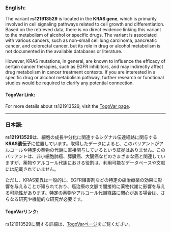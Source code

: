 ### English:
The variant **rs121913529** is located in the **KRAS gene**, which is primarily involved in cell signaling pathways related to cell growth and differentiation. Based on the retrieved data, there is no direct evidence linking this variant to the metabolism of alcohol or specific drugs. The variant is associated with various cancers, such as non-small cell lung carcinoma, pancreatic cancer, and colorectal cancer, but its role in drug or alcohol metabolism is not documented in the available databases or literature.

However, KRAS mutations, in general, are known to influence the efficacy of certain cancer therapies, such as EGFR inhibitors, and may indirectly affect drug metabolism in cancer treatment contexts. If you are interested in a specific drug or alcohol metabolism pathway, further research or functional studies would be required to clarify any potential connection.

#### TogoVar Link:
For more details about rs121913529, visit the [TogoVar page](https://togovar.org/variant/rs121913529).

---

### 日本語:
**rs121913529**は、細胞の成長や分化に関連するシグナル伝達経路に関与する**KRAS遺伝子**に位置しています。取得したデータによると、このバリアントがアルコールや特定の薬物の代謝に直接関与しているという証拠はありません。このバリアントは、非小細胞肺癌、膵臓癌、大腸癌などのさまざまな癌と関連していますが、薬物やアルコール代謝における役割は、利用可能なデータベースや文献には記載されていません。

ただし、KRAS変異は一般的に、EGFR阻害剤などの特定の癌治療薬の効果に影響を与えることが知られており、癌治療の文脈で間接的に薬物代謝に影響を与える可能性があります。特定の薬物やアルコール代謝経路に関心がある場合は、さらなる研究や機能的な研究が必要です。

#### TogoVarリンク:
rs121913529に関する詳細は、[TogoVarページ](https://togovar.org/variant/rs121913529)をご覧ください。